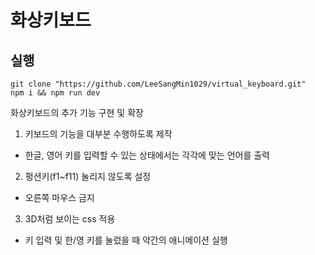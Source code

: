 # 화상키보드

## 실행
```
git clone "https://github.com/LeeSangMin1029/virtual_keyboard.git"
npm i && npm run dev
```

화상키보드의 추가 기능 구현 및 확장

1. 키보드의 기능을 대부분 수행하도록 제작
- 한글, 영어 키를 입력할 수 있는 상태에서는 각각에 맞는 언어를 출력

2. 펑션키(f1~f11) 눌리지 않도록 설정
- 오른쪽 마우스 금지

3. 3D처럼 보이는 css 적용
- 키 입력 및 한/영 키를 눌렀을 때 약간의 애니메이션 실행
